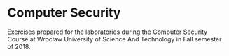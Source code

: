 # Computer Security

Exercises prepared for the laboratories during the Computer Security Course at Wrocław University of Science And Technology in Fall semester of 2018.

